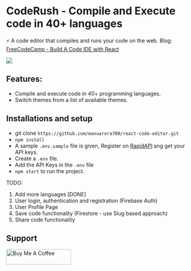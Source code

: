 # CodeRush - Compile and Execute code in 40+ languages

⚡️ A code editor that compiles and runs your code on the web.
Blog: <a href="https://www.freecodecamp.org/news/how-to-build-react-based-code-editor/" target="__blank">FreeCodeCamp - Build A Code IDE with React</a>

<img src="https://github.com/manuarora700/react-code-editor/blob/main/demo.png" />

## Features: 
- Compile and execute code in 40+ programming languages.
- Switch themes from a list of available themes.

## Installations and setup

- git clone `https://github.com/manuarora700/react-code-editor.git`
- `npm install`
- A sample `.env.sample` file is given, Register on <a href="https://rapidapi.com/judge0-official/api/judge0-ce/pricing" target="__blank">RapidAPI</a> ang get your API keys.
- Create a `.env` file.
- Add the API Keys in the `.env` file
- `npm start` to run the project.



TODO:

1. Add more languages [DONE]
2. User login, authentication and registration (Firebase Auth)
3. User Profile Page
4. Save code functionality (Firestore - use Slug based approach)
5. Share code functionality

## Support

<a href="https://www.buymeacoffee.com/manuarora" target="_blank"><img src="https://cdn.buymeacoffee.com/buttons/default-orange.png" alt="Buy Me A Coffee" height="41" width="174"></a>
